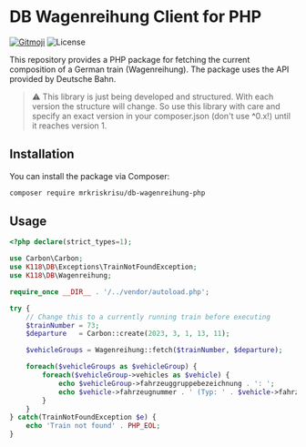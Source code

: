 # DB Wagenreihung Client for PHP

[![Gitmoji](https://img.shields.io/badge/gitmoji-%20😜%20😍-FFDD67.svg)](https://gitmoji.dev)
![License](https://img.shields.io/github/license/MrKrisKrisu/hafas-client-php)

This repository provides a PHP package for fetching the current composition of a German train (Wagenreihung). The
package uses the API provided by Deutsche Bahn.

> :warning: This library is just being developed and structured. With each version the structure will change. So use
> this library with care and specify an exact version in your composer.json (don't use <b>^</b>0.x!) until it reaches
> version 1.

## Installation

You can install the package via Composer:

```bash
composer require mrkriskrisu/db-wagenreihung-php
```

## Usage

```php
<?php declare(strict_types=1);

use Carbon\Carbon;
use K118\DB\Exceptions\TrainNotFoundException;
use K118\DB\Wagenreihung;

require_once __DIR__ . '/../vendor/autoload.php';

try {
    // Change this to a currently running train before executing
    $trainNumber = 73;
    $departure   = Carbon::create(2023, 3, 1, 13, 11);

    $vehicleGroups = Wagenreihung::fetch($trainNumber, $departure);

    foreach($vehicleGroups as $vehicleGroup) {
        foreach($vehicleGroup->vehicles as $vehicle) {
            echo $vehicleGroup->fahrzeuggruppebezeichnung . ': ';
            echo $vehicle->fahrzeugnummer . ' (Typ: ' . $vehicle->fahrzeugtyp . ') will be in section ' . $vehicle->fahrzeugsektor . PHP_EOL;
        }
    }
} catch(TrainNotFoundException $e) {
    echo 'Train not found' . PHP_EOL;
}
```